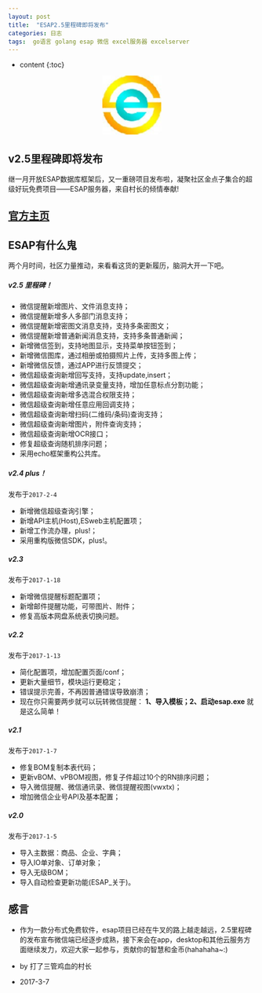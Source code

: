 ```yaml
---
layout: post
title:  "ESAP2.5里程碑即将发布"
categories: 日志
tags:  go语言 golang esap 微信 excel服务器 excelserver
---
```


* content
{:toc}

<p align="center">
  <img src="/img/logo.jpg" width="120">
</p>

## v2.5里程碑即将发布
继一月开放ESAP数据库框架后，又一重磅项目发布啦，凝聚社区金点子集合的超级好玩免费项目——ESAP服务器，来自村长的倾情奉献!

## [官方主页](https://esap.erp8.net)

## ESAP有什么鬼
两个月时间，社区力量推动，来看看这货的更新履历，脑洞大开一下吧。

##### v2.5 里程碑！

* 微信提醒新增图片、文件消息支持；
* 微信提醒新增多人多部门消息支持；
* 微信提醒新增密图文消息支持，支持多条密图文；
* 微信提醒新增普通新闻消息支持，支持多条普通新闻；
* 新增微信签到，支持地图显示，支持菜单按钮签到；
* 新增微信图库，通过相册或拍摄照片上传，支持多图上传；
* 新增微信反馈，通过APP进行反馈提交；
* 微信超级查询新增回写支持，支持update,insert；
* 微信超级查询新增通讯录变量支持，增加任意标点分割功能；
* 微信超级查询新增多选混合权限支持；
* 微信超级查询新增任意应用回调支持；
* 微信超级查询新增扫码(二维码/条码)查询支持；
* 微信超级查询新增图片，附件查询支持；
* 微信超级查询新增OCR接口；
* 修复超级查询随机排序问题；
* 采用echo框架重构公共库。

##### v2.4 plus！
发布于`2017-2-4`

* 新增微信超级查询引擎；
* 新增API主机(Host),ESweb主机配置项；
* 新增工作流办理，plus!；
* 采用重构版微信SDK，plus!。

##### v2.3
发布于`2017-1-18`

* 新增微信提醒标题配置项；  
* 新增邮件提醒功能，可带图片、附件；  
* 修复高版本网盘系统表切换问题。

##### v2.2
发布于`2017-1-13`

* 简化配置项，增加配置页面/conf；  
* 更新大量细节，模块运行更稳定；
* 错误提示完善，不再因普通错误导致崩溃；  
* 现在你只需要两步就可以玩转微信提醒： **1、导入模板；2、启动esap.exe** 就是这么简单！

##### v2.1
发布于`2017-1-7`

* 修复BOM复制本表代码；  
* 更新vBOM、vPBOM视图，修复子件超过10个的RN排序问题；  
* 导入微信提醒、微信通讯录、微信提醒视图(vwxtx)；    
* 增加微信企业号API及基本配置； 

##### v2.0 
发布于`2017-1-5`

* 导入主数据：商品、企业、字典；  
* 导入IO单对象、订单对象；  
* 导入无级BOM；  
* 导入自动检查更新功能(ESAP_关于)。


## 感言
* 作为一款分布式免费软件，esap项目已经在牛叉的路上越走越远，2.5里程碑的发布宣布微信端已经逐步成熟，接下来会在app，desktop和其他云服务方面继续发力，欢迎大家一起参与，贡献你的智慧和金币(hahahaha~:)

* by 打了三管鸡血的村长

* 2017-3-7

